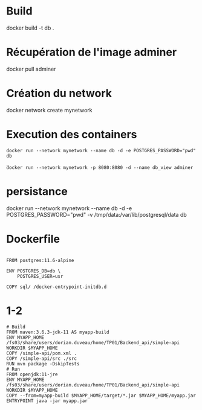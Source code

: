 # Build

docker build -t db .

# Récupération de l'image adminer

docker pull adminer

# Création du network

docker network create mynetwork

# Execution des containers

`docker run --network mynetwork --name db -d -e POSTGRES_PASSWORD="pwd" db`

̀`docker run --network mynetwork -p 8080:8080 -d --name db_view adminer`

# persistance

docker run --network mynetwork --name db -d -e POSTGRES_PASSWORD="pwd" -v /tmp/data:/var/lib/postgresql/data db

# Dockerfile

```

FROM postgres:11.6-alpine

ENV POSTGRES_DB=db \
    POSTGRES_USER=usr 

COPY sql/ /docker-entrypoint-initdb.d
```


# 1-2

```
# Build
FROM maven:3.6.3-jdk-11 AS myapp-build
ENV MYAPP_HOME /fs03/share/users/dorian.duveau/home/TP01/Backend_api/simple-api
WORKDIR $MYAPP_HOME
COPY /simple-api/pom.xml .
COPY /simple-api/src ./src
RUN mvn package -DskipTests
# Run
FROM openjdk:11-jre
ENV MYAPP_HOME /fs03/share/users/dorian.duveau/home/TP01/Backend_api/simple-api
WORKDIR $MYAPP_HOME
COPY --from=myapp-build $MYAPP_HOME/target/*.jar $MYAPP_HOME/myapp.jar
ENTRYPOINT java -jar myapp.jar
```

